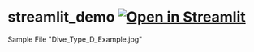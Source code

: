 # streamlit_demo [![Open in Streamlit](https://static.streamlit.io/badges/streamlit_badge_black_white.svg)](https://robillarda-diveprofiler-streamlit-app-2c9i4f.streamlitapp.com/)

Sample File "Dive_Type_D_Example.jpg"
